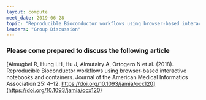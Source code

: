 ```yaml
---
layout: compute
meet_date: 2019-06-28
topic: "Reproducible Bioconductor workflows using browser-based interactive notebooks and containers"
leaders: "Group Discussion"
---
```


### Please come prepared to discuss the following article  

[Almugbel R, Hung LH, Hu J, Almutairy A, Ortogero N et al. (2018). Reproducible Bioconductor workflows using browser-based interactive notebooks and containers. Journal of the American Medical Informatics Association 25: 4–12. https://doi.org/10.1093/jamia/ocx120](https://doi.org/10.1093/jamia/ocx120)
